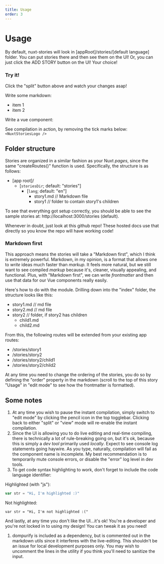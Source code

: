 ```yaml
---
title: Usage
order: 3
---
```


# Usage

By default, nuxt-stories will look in [appRoot]/stories/[default language] folder. You can put stories there and then see them on the UI! Or, you can just click the ADD STORY button on the UI! Your choice!

### Try it!

Click the "split" button above and watch your changes asap!

Write some markdown:
* item 1
* item 2

Write a vue component:
<NuxtStoriesLogo />

See compilation in action, by removing the tick marks below:
`<NuxtStoriesLogo />`

## Folder structure

Stories are organized in a similar fashion as your Nuxt *pages*, since the same "createRoutes()" function is used. Specifically, the structure is as follows:

- [app root]/
  - [`storiesDir`; default: "stories"]
    - [`lang`; default: "en"]
      - story1.md // Markdown file
      - story1 // folder to contain story1's children

To see that everything got setup correctly, you should be able to see the sample stories at: http://localhost:3000/stories (default).

Whenever in doubt, just look at this github repo! These hosted docs use that directly so you know the repo will have working code!

### Markdown first

This approach means the stories will take a "Markdown first", which I think is extremely powerful. Markdown, in my opinion, is a format that allows one to *write* ideas much faster than *markup*. It feels more natural, but we still want to see compiled *markup* because it's, cleaner, visually appealing, and functional. Plus, with "Markdown first", we can write *frontmatter* and then use that data for our Vue components really easily. 

Here's how to do with the module. Drilling down into the "index" folder, the structure looks like this:

- story1.md // md file
- story2.md // md file
- story2 // folder, if story2 has children
  - child1.md 
  - child2.md  

From this, the following routes will be extended from your existing app routes:
- /stories/story1
- /stories/story2
- /stories/story2/child1
- /stories/story2/child2

At any time you need to change the ordering of the stories, you do so by defining the "order" property in the markdown (scroll to the top of this story "Usage" in "edit mode" to see how the frontmatter is formatted). 

## Some notes

1. At any time you wish to pause the instant compilation, simply switch to "edit mode" by clicking the pencil icon in the top togglebar. Clicking back to either "split" or "view" mode will re-enable the instant compilation.
1. Since the UI is allowing you to do live editing and real-time compiling, there is technically a lot of rule-breaking going on, but it's ok, because this is simply a *dev tool* primarily used *locally*. Expect to see console log statements going haywire. As you type, naturally, compilation will fail as the component name is incomplete. My best recommendation is to temporarily mute console errors, or disable the "error" log level in dev tools.
1. To get code syntax highlighting to work, don't forget to include the code language
 identifier:

Highlighted (with "js"):
```js
var str = "Hi, I'm highlighted :)"
```

Not highlighted:
```
var str = "Hi, I'm not highlighted :("
```

And lastly, at any time you don't like the UI...it's ok! You're a developer and you're not locked in to using my design! You can tweak it as you need!
1. dompurify is included as a dependency, but is commented out in the markdown utils since it interferes with the live-editing. This shouldn't be an issue for local development purposes only. You may wish to uncomment the lines in the utility if you think you'll need to sanitize the input.

